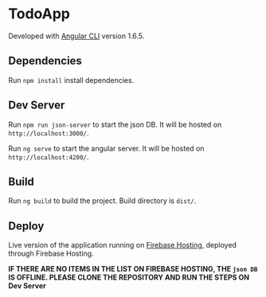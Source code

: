 # TodoApp

Developed with [Angular CLI](https://github.com/angular/angular-cli) version 1.6.5.

## Dependencies
Run `npm install` install dependencies.

## Dev Server

Run `npm run json-server` to start the json DB. It will be hosted on `http://localhost:3000/`.

Run `ng serve` to start the angular server. It will be hosted on `http://localhost:4200/`.

## Build

Run `ng build` to build the project. Build directory is `dist/`.

## Deploy

Live version of the application running on [Firebase Hosting](https://todoapp-c064c.firebaseapp.com/), deployed through Firebase Hosting.

**IF THERE ARE NO ITEMS IN THE LIST ON FIREBASE HOSTING, THE `json DB` IS OFFLINE. PLEASE CLONE THE REPOSITORY AND RUN THE STEPS ON Dev Server**